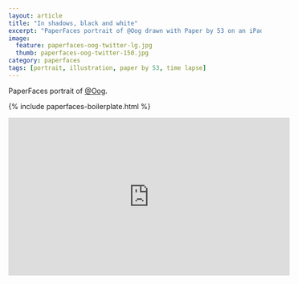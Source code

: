 ```yaml
---
layout: article
title: "In shadows, black and white"
excerpt: "PaperFaces portrait of @Oog drawn with Paper by 53 on an iPad."
image: 
  feature: paperfaces-oog-twitter-lg.jpg
  thumb: paperfaces-oog-twitter-150.jpg
category: paperfaces
tags: [portrait, illustration, paper by 53, time lapse]
---
```


PaperFaces portrait of [@Oog](http://twitter.com/Oog).

{% include paperfaces-boilerplate.html %}

<iframe width="560" height="315" src="http://www.youtube.com/embed/bHp3aHMQxA0" frameborder="0"> </iframe>
